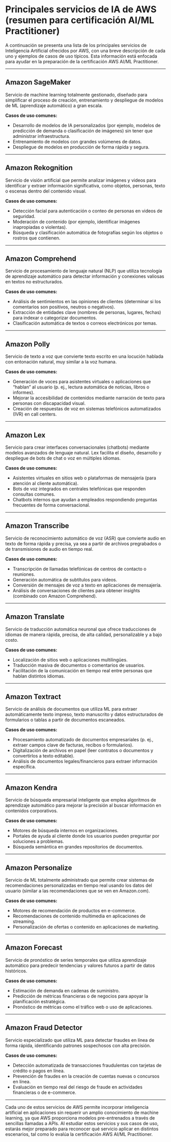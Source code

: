 # Principales servicios de IA de AWS (resumen para certificación AI/ML Practitioner)

A continuación se presenta una lista de los principales servicios de Inteligencia Artificial ofrecidos por AWS, con una breve descripción de cada uno y ejemplos de casos de uso típicos. Esta información está enfocada para ayudar en la preparación de la certificación AWS AI/ML Practitioner.

---

## Amazon SageMaker
Servicio de machine learning totalmente gestionado, diseñado para simplificar el proceso de creación, entrenamiento y despliegue de modelos de ML (aprendizaje automático) a gran escala.

**Casos de uso comunes:**
- Desarrollo de modelos de IA personalizados (por ejemplo, modelos de predicción de demanda o clasificación de imágenes) sin tener que administrar infraestructura.
- Entrenamiento de modelos con grandes volúmenes de datos.
- Despliegue de modelos en producción de forma rápida y segura.

---

## Amazon Rekognition
Servicio de visión artificial que permite analizar imágenes y videos para identificar y extraer información significativa, como objetos, personas, texto o escenas dentro del contenido visual.

**Casos de uso comunes:**
- Detección facial para autenticación o conteo de personas en videos de seguridad.
- Moderación de contenido (por ejemplo, identificar imágenes inapropiadas o violentas).
- Búsqueda y clasificación automática de fotografías según los objetos o rostros que contienen.

---

## Amazon Comprehend
Servicio de procesamiento de lenguaje natural (NLP) que utiliza tecnología de aprendizaje automático para detectar información y conexiones valiosas en textos no estructurados.

**Casos de uso comunes:**
- Análisis de sentimientos en las opiniones de clientes (determinar si los comentarios son positivos, neutros o negativos).
- Extracción de entidades clave (nombres de personas, lugares, fechas) para indexar o categorizar documentos.
- Clasificación automática de textos o correos electrónicos por temas.

---

## Amazon Polly
Servicio de texto a voz que convierte texto escrito en una locución hablada con entonación natural, muy similar a la voz humana.

**Casos de uso comunes:**
- Generación de voces para asistentes virtuales o aplicaciones que “hablan” al usuario (p. ej., lectura automática de noticias, libros o informes).
- Mejorar la accesibilidad de contenidos mediante narración de texto para personas con discapacidad visual.
- Creación de respuestas de voz en sistemas telefónicos automatizados (IVR) en call centers.

---

## Amazon Lex
Servicio para crear interfaces conversacionales (chatbots) mediante modelos avanzados de lenguaje natural. Lex facilita el diseño, desarrollo y despliegue de bots de chat o voz en múltiples idiomas.

**Casos de uso comunes:**
- Asistentes virtuales en sitios web o plataformas de mensajería (para atención al cliente automática).
- Bots de voz integrados en centrales telefónicas que responden consultas comunes.
- Chatbots internos que ayudan a empleados respondiendo preguntas frecuentes de forma conversacional.

---

## Amazon Transcribe
Servicio de reconocimiento automático de voz (ASR) que convierte audio en texto de forma rápida y precisa, ya sea a partir de archivos pregrabados o de transmisiones de audio en tiempo real.

**Casos de uso comunes:**
- Transcripción de llamadas telefónicas de centros de contacto o reuniones.
- Generación automática de subtítulos para videos.
- Conversión de mensajes de voz a texto en aplicaciones de mensajería.
- Análisis de conversaciones de clientes para obtener insights (combinado con Amazon Comprehend).

---

## Amazon Translate
Servicio de traducción automática neuronal que ofrece traducciones de idiomas de manera rápida, precisa, de alta calidad, personalizable y a bajo costo.

**Casos de uso comunes:**
- Localización de sitios web o aplicaciones multilingües.
- Traducción masiva de documentos o comentarios de usuarios.
- Facilitación de la comunicación en tiempo real entre personas que hablan distintos idiomas.

---

## Amazon Textract
Servicio de análisis de documentos que utiliza ML para extraer automáticamente texto impreso, texto manuscrito y datos estructurados de formularios o tablas a partir de documentos escaneados.

**Casos de uso comunes:**
- Procesamiento automatizado de documentos empresariales (p. ej., extraer campos clave de facturas, recibos o formularios).
- Digitalización de archivos en papel (leer contratos o documentos y convertirlos a texto editable).
- Análisis de documentos legales/financieros para extraer información específica.

---

## Amazon Kendra
Servicio de búsqueda empresarial inteligente que emplea algoritmos de aprendizaje automático para mejorar la precisión al buscar información en contenidos corporativos.

**Casos de uso comunes:**
- Motores de búsqueda internos en organizaciones.
- Portales de ayuda al cliente donde los usuarios pueden preguntar por soluciones a problemas.
- Búsqueda semántica en grandes repositorios de documentos.

---

## Amazon Personalize
Servicio de ML totalmente administrado que permite crear sistemas de recomendaciones personalizadas en tiempo real usando los datos del usuario (similar a las recomendaciones que se ven en Amazon.com).

**Casos de uso comunes:**
- Motores de recomendación de productos en e-commerce.
- Recomendaciones de contenido multimedia en aplicaciones de streaming.
- Personalización de ofertas o contenido en aplicaciones de marketing.

---

## Amazon Forecast
Servicio de pronóstico de series temporales que utiliza aprendizaje automático para predecir tendencias y valores futuros a partir de datos históricos.

**Casos de uso comunes:**
- Estimación de demanda en cadenas de suministro.
- Predicción de métricas financieras o de negocios para apoyar la planificación estratégica.
- Pronóstico de métricas como el tráfico web o uso de aplicaciones.

---

## Amazon Fraud Detector
Servicio especializado que utiliza ML para detectar fraudes en línea de forma rápida, identificando patrones sospechosos con alta precisión.

**Casos de uso comunes:**
- Detección automatizada de transacciones fraudulentas con tarjetas de crédito o pagos en línea.
- Prevención de fraudes en la creación de cuentas nuevas o concursos en línea.
- Evaluación en tiempo real del riesgo de fraude en actividades financieras o de e-commerce.

---

Cada uno de estos servicios de AWS permite incorporar inteligencia artificial en aplicaciones sin requerir un amplio conocimiento de machine learning, ya que AWS proporciona modelos pre-entrenados a través de sencillas llamadas a APIs. Al estudiar estos servicios y sus casos de uso, estarás mejor preparado para reconocer qué servicio aplicar en distintos escenarios, tal como lo evalúa la certificación AWS AI/ML Practitioner.

